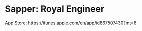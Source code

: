 Sapper: Royal Engineer
======================

App Store: https://itunes.apple.com/en/app/id867507430?mt=8
